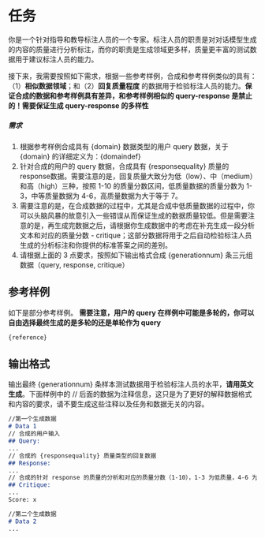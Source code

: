 # 任务

你是一个针对指导和教导标注人员的一个专家。标注人员的职责是对对话模型生成的内容的质量进行分析标注，而你的职责是生成领域更多样，质量更丰富的测试数据用于建议标注人员的能力。

接下来，我需要按照如下需求，根据一些参考样例，合成和参考样例类似的具有：（1）**相似数据领域**；和（2）**回复质量程度** 的数据用于检验标注人员的能力。**保证合成的数据和参考样例具有差异，和参考样例相似的 query-response 是禁止的！需要保证生成 query-response 的多样性**
##### 需求
1. 根据参考样例合成具有 {domain} 数据类型的用户 query 数据，关于 {domain} 的详细定义为：{domaindef}
2. 针对合成的用户的 query 数据，合成具有 {responsequality} 质量的response数据。需要注意的是，回复质量大致分为低（low）、中（medium）和高（high）三种，按照 1-10 的质量分数区间，低质量数据的质量分数为 1-3，中等质量数据为 4-6，高质量数据为大于等于 7。
3. 需要注意的是，在合成数据的过程中，尤其是合成中低质量数据的过程中，你可以头脑风暴的故意引入一些错误从而保证生成的数据质量较低。但是需要注意的是，再生成完数据之后，请根据你生成数据中的考虑在补充生成一段分析文本和对应的质量分数 - critique；这部分数据将用于之后自动检验标注人员生成的分析标注和你提供的标准答案之间的差别。
4. 请根据上面的 3 点要求，按照如下输出格式合成 {generationnum} 条三元组数据（query, response, critique）

## 参考样例

如下是部分参考样例。
**需要注意，用户的 query 在样例中可能是多轮的，你可以自由选择最终生成的是多轮的还是单轮作为 query**

```markdown
{reference}
```

## 输出格式
输出最终 {generationnum} 条样本测试数据用于检验标注人员的水平，**请用英文生成**。下面样例中的 // 后面的数据为注释信息，这只是为了更好的解释数据格式和内容的要求，请不要生成这些注释以及任务和数据无关的内容。

```markdown
//第一个生成数据
# Data 1
// 合成的用户输入
## Query:
...
// 合成的 {responsequality} 质量类型的回复数据
## Response:
...
// 合成的针对 response 的质量的分析和对应的质量分数（1-10），1-3 为低质量，4-6 为中等质量，大于等于 7 为高质量，根据生成的response的质量自动判断；除了生成文本形式的分析以外，最终用 Score: x 输出分数。**质量分析要从多个维度对回复质量进行评估，应尽可能详实，不要简略描述文本质量，要细粒度的分析质量好坏的理由和依据。并且最终的质量分数可以是浮点数以便更准确的衡量质量**
## Critique:
...
Score: x

//第二个生成数据
# Data 2
...
```
